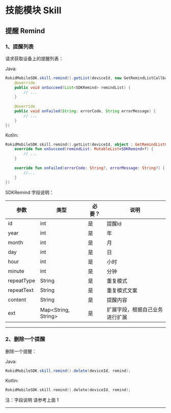 # 技能模块 Skill

## 提醒 Remind

### 1、提醒列表

请求获取设备上的提醒列表：

Java:

```Java
RokidMobileSDK.skill.remind().getList(deviceId, new GetRemindListCallback {
    @override 
    public void onSucceed(List<SDKRemind> remindList) {
        // ...
    }
    
    @override
    public void onFailed(String: errorCode, String errorMessage) {
        // ...
    }
})
```

Kotlin:

```kotlin
RokidMobileSDK.skill.remind().getList(deviceId, object : GetRemindListCallback {
    override fun onSucceed(remindList: MutableList<SDKRemind>?) {
        // ...
    }
    
    override fun onFailed(errorCode: String?, errorMessage: String?) {
        //...
    }
})
```

SDKRemind 字段说明：

| 参数 | 类型 | 必要？ | 说明 |
| --- | --- | --- | --- |
| id |  int| 是 | 提醒Id |
| year | int | 是 | 年 |
| month | int | 是 |  月|
| day | int | 是 | 日 |
| hour | int | 是 | 小时 |
| minute | int | 是 | 分钟 |
| repeatType | String | 是 | 重复模式 |
| repeatText | String | 是 | 重复模式文案 |
| content | String | 是 | 提醒内容 |
| ext | Map<String, String> | 是 | 扩展字段，根据自己业务进行扩展 |

---

### 2、删除一个提醒
删除一个提醒：
 
Java:

```Java
RokidMobileSDK.skill.remind().delete(deviceId, remind);
```

Kotlin:

```kotlin
RokidMobileSDK.skill.remind().delete(deviceId, remind);
```
 
注：字段说明 请参考上面 1

---

